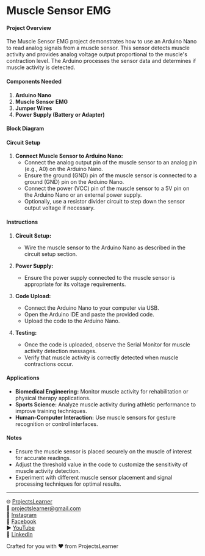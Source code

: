 # Muscle Sensor EMG

#### Project Overview

The Muscle Sensor EMG project demonstrates how to use an Arduino Nano to read analog signals from a muscle sensor. This sensor detects muscle activity and provides analog voltage output proportional to the muscle's contraction level. The Arduino processes the sensor data and determines if muscle activity is detected.

#### Components Needed

1. **Arduino Nano**
2. **Muscle Sensor EMG**
3. **Jumper Wires**
4. **Power Supply (Battery or Adapter)**

#### Block Diagram


#### Circuit Setup

1. **Connect Muscle Sensor to Arduino Nano:**
   - Connect the analog output pin of the muscle sensor to an analog pin (e.g., A0) on the Arduino Nano.
   - Ensure the ground (GND) pin of the muscle sensor is connected to a ground (GND) pin on the Arduino Nano.
   - Connect the power (VCC) pin of the muscle sensor to a 5V pin on the Arduino Nano or an external power supply.
   - Optionally, use a resistor divider circuit to step down the sensor output voltage if necessary.

#### Instructions

1. **Circuit Setup:**
   - Wire the muscle sensor to the Arduino Nano as described in the circuit setup section.

2. **Power Supply:**
   - Ensure the power supply connected to the muscle sensor is appropriate for its voltage requirements.

3. **Code Upload:**
   - Connect the Arduino Nano to your computer via USB.
   - Open the Arduino IDE and paste the provided code.
   - Upload the code to the Arduino Nano.

4. **Testing:**
   - Once the code is uploaded, observe the Serial Monitor for muscle activity detection messages.
   - Verify that muscle activity is correctly detected when muscle contractions occur.

#### Applications

- **Biomedical Engineering:** Monitor muscle activity for rehabilitation or physical therapy applications.
- **Sports Science:** Analyze muscle activity during athletic performance to improve training techniques.
- **Human-Computer Interaction:** Use muscle sensors for gesture recognition or control interfaces.

#### Notes

- Ensure the muscle sensor is placed securely on the muscle of interest for accurate readings.
- Adjust the threshold value in the code to customize the sensitivity of muscle activity detection.
- Experiment with different muscle sensor placement and signal processing techniques for optimal results.

---

🌐 [ProjectsLearner](https://projectslearner.com/learn/arduino-nano-muscle-sensor-emg)  
📧 [projectslearner@gmail.com](mailto:projectslearner@gmail.com)  
📸 [Instagram](https://www.instagram.com/projectslearner/)  
📘 [Facebook](https://www.facebook.com/projectslearner)  
▶️ [YouTube](https://www.youtube.com/@ProjectsLearner)  
📘 [LinkedIn](https://www.linkedin.com/in/projectslearner)  

Crafted for you with ❤️ from ProjectsLearner